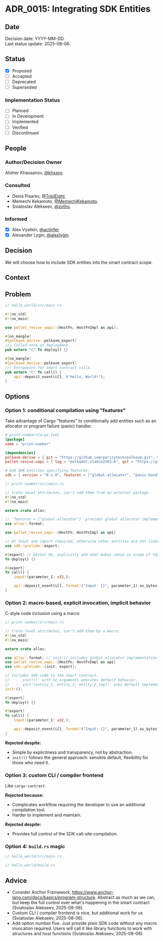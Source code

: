# ADR_0015: Integrating SDK Entities

## Date

Decision date: YYYY-MM-DD.  
Last status update: 2025-08-06.

## Status

- [x] Proposed
- [ ] Accepted
- [ ] Deprecated
- [ ] Superseded

### Implementation Status

- [ ] Planned
- [ ] In Development
- [ ] Implemented
- [ ] Verified
- [ ] Discontinued

## People

### Author/Decision Owner

Alisher Khassanov, [@khssnv](https://github.com/khssnv).

### Consulted

- Denis Pisarev, [@TriplEight](https://github.com/TriplEight).
- Memechi Kekamoto, [@MemechiKekamoto](https://github.com/MemechiKekamoto).
- Sviatoslav Alekseev, [@zotho](https://github.com/zotho).

### Informed

- [x] Alex Vyatkin, [@actinfer](https://github.com/actinfer).
- [x] Alexander Lygin, [@alexlygin](https://github.com/AlexLgn).

## Decision

We will choose how to include SDK entities into the smart contract scope.

## Context

## Problem

```rust
// hello_world/src/main.rs

#![no_std]
#![no_main]

use pallet_revive_uapi::{HostFn, HostFnImpl as api};

#[no_mangle]
#[polkavm_derive::polkavm_export]
/// Called once on deployment.
pub extern "C" fn deploy() {}

#[no_mangle]
#[polkavm_derive::polkavm_export]
/// Entrypoint for smart contract calls.
pub extern "C" fn call() {
    api::deposit_event(&[], b"Hello, World!");
}
```

## Options

### Option 1: conditional compilation using "features"

Take advantage of Cargo "features" to conditionally add entities such as an allocator or program failure (panic) handler.

```toml
# print-number/Cargo.toml
[package]
name = "print-number"

[dependencies]
polkavm-derive = { git = "https://github.com/paritytech/polkavm.git", tag = "v0.21.0" }
pallet-revive-uapi = { tag = "polkadot-stable2503-6", git = "https://github.com/paritytech/polkadot-sdk.git", default-features = false }

# Add SDK entities specifying features.
sdk = { version = "0.1.0", features = ["global-allocator", "panic-handler"] }
```

```rust
// print-number/src/main.rs

// Crate-level attributes, can't add them from an external package.
#![no_std]
#![no_main]

extern crate alloc;

// `features = ["global-allocator"]` provides global allocator implementation.
use alloc::format; 

use pallet_revive_uapi::{HostFn, HostFnImpl as api}

// At least one import required, otherwise other entities are not linked.
use sdk::prelude::export;

#[export] // better DX, explicitly add what makes sense in scope of the smart contract avoiding implementation details exposure
fn deploy() {}

#[export]
fn call() {
    input!(parameter_1: u32,);

    api::deposit_event(&[], format!("Input: {}", parameter_1).as_bytes());
}
```

### Option 2: macro-based, explicit invocation, implicit behavior

C-style code inclusion using a macro

```rust
// print-number/src/main.rs

// Crate-level attributes, can't add them by a macro.
#![no_std]
#![no_main]

extern crate alloc;

use alloc::format; // init!() includes global allocator implementation
use pallet_revive_uapi::{HostFn, HostFnImpl as api}
use sdk::prelude::{init, export};

// Includes SDK code to the smart contract.
//   - `init!()` with no arguments executes default behavior.
//   - `init!(entity_1, entity_2: entity_2_impl)` uses default implementation of the `entity_1` and user-provided implementation of the `entity_2`.
init!();

#[export]
fn deploy() {}

#[export]
fn call() {
    input!(parameter_1: u32,);

    api::deposit_event(&[], format!("Input: {}", parameter_1).as_bytes());
}
```

**Rejected despite:**

- Simple by explicitness and transparency, not by abstraction.
- `init!()` follows the general approach: sensible default, flexibility for those who need it.

### Option 3: custom CLI / compiler frontend

Like `cargo-contract`.

**Rejected because:**

- Complicates workflow requiring the developer to use an additional compilation tool.
- Harder to implement and maintain.

**Rejected despite:**

- Provides full control of the SDK call-site compilation.

### Option 4: `build.rs` magic

```rust
// hello_world/src/main.rs
```

```rust
// hello_world/build.rs
```

## Advice

- Consider Anchor Framework, <https://www.anchor-lang.com/docs/basics/program-structure>. Abstract as much as we can, but keep the full control over what's happening in the smart contract (Sviatoslav Alekseev, 2025-08-06).
- Custom CLI / compiler frontend is nice, but additional work for us (Sviatoslav Alekseev, 2025-08-06).
- Add option number five. Just provide plain SDK code without any macro invocation required. Users will call it like library functions to work with structures and host functions (Sviatoslav Alekseev, 2025-08-06).
